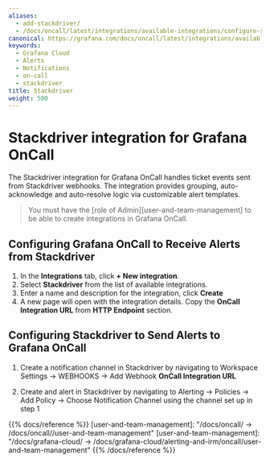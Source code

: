 ```yaml
---
aliases:
  - add-stackdriver/
  - /docs/oncall/latest/integrations/available-integrations/configure-stackdriver/
canonical: https://grafana.com/docs/oncall/latest/integrations/available-integrations/configure-stackdriver/
keywords:
  - Grafana Cloud
  - Alerts
  - Notifications
  - on-call
  - stackdriver
title: Stackdriver
weight: 500
---
```


# Stackdriver integration for Grafana OnCall

The Stackdriver integration for Grafana OnCall handles ticket events sent from Stackdriver webhooks.
The integration provides grouping, auto-acknowledge and auto-resolve logic via customizable alert templates.

> You must have the [role of Admin][user-and-team-management] to be able to create integrations in Grafana OnCall.

## Configuring Grafana OnCall to Receive Alerts from Stackdriver

1. In the **Integrations** tab, click **+ New integration**.
2. Select **Stackdriver** from the list of available integrations.
3. Enter a name and description for the integration, click **Create**
4. A new page will open with the integration details. Copy the **OnCall Integration URL** from **HTTP Endpoint** section.

## Configuring Stackdriver to Send Alerts to Grafana OnCall

1. Create a notification channel in Stackdriver by navigating to Workspace Settings -> WEBHOOKS -> Add Webhook **OnCall Integration URL**

2. Create and alert in Stackdriver by navigating to Alerting -> Policies -> Add Policy -> Choose Notification Channel using the channel set up in step 1

<!-- markdownlint-disable MD033 -->
{{% docs/reference %}}
[user-and-team-management]: "/docs/oncall/ -> /docs/oncall/<ONCALL VERSION>/user-and-team-management"
[user-and-team-management]: "/docs/grafana-cloud/ -> /docs/grafana-cloud/alerting-and-irm/oncall/user-and-team-management"
{{% /docs/reference %}}
<!-- markdownlint-enable MD033 -->

